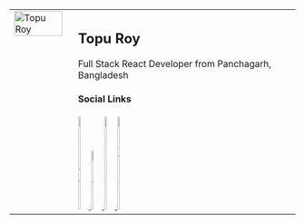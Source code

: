 <table style="border-collapse: collapse; width: 100%;">
        <tr>
            <td style="border: none; width: 20%; vertical-align: top;">
                <img src="https://utfs.io/f/45558c2a-89c0-41d5-b53b-a0a50ac90904-yno3kq.png" alt="Topu Roy"
                    style="width: 100%;">
            </td>
            <td style="border: none; padding-left: 20px; vertical-align: top; width: 80%;">
                <h2>Topu Roy</h2>
                <p>Full Stack React Developer from Panchagarh, Bangladesh</p>
                <h4>Social Links</h4>
                <div style="height: 50%;">
                    <a href="https://www.linkedin.com/in/topu-roy/" target="_blank">
                        <img src="https://utfs.io/f/969e508b-3cb5-4435-b39e-a726cc80e367-jraewu.png" alt="LinkedIn"
                            style="width: 5%;">
                    </a>
                    <a href="mailto:topuroy.dev@gmail.com">
                        <img src="https://utfs.io/f/02113879-5d0e-4220-9a54-7cf893d296ca-1zo3b.png" alt="Email"
                            style="width: 5%;">
                    </a>
                    <a href="https://www.facebook.com/topuroy.ts" target="_blank">
                        <img src="https://utfs.io/f/2e83c5f5-f477-40be-9c4e-c7f15fa14ff1-87z83q.png" alt="Facebook"
                            style="width: 5%;">
                    </a>
                    <a href="https://wa.me/YourWhatsAppNumber" target="_blank">
                        <img src="https://utfs.io/f/b6b6a17b-1d75-45fe-85f7-241572826b5f-vzx2fm.png" alt="WhatsApp"
                            style="width: 5%;">
                    </a>
                </div>
            </td>
        </tr>
    </table>
